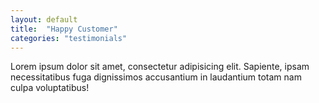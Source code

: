 ```yaml
---
layout: default
title:  "Happy Customer"
categories: "testimonials"
---
```


Lorem ipsum dolor sit amet, consectetur adipisicing elit. Sapiente, ipsam necessitatibus fuga dignissimos accusantium in laudantium totam nam culpa voluptatibus!
